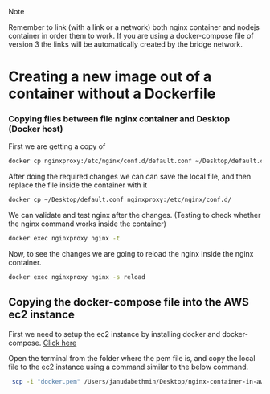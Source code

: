 > [!NOTE]
> Remember to link (with a link or a network) both nginx container and nodejs container in order them to work. If you are using a docker-compose file of version 3 the links will be automatically created by the bridge network.

# Creating a new image out of a container without a Dockerfile

### Copying files between file nginx container and Desktop (Docker host)

First we are getting a copy of

```sh
docker cp nginxproxy:/etc/nginx/conf.d/default.conf ~/Desktop/default.conf
```

After doing the required changes we can can save the local file, and then replace the file inside the container with it

```sh
docker cp ~/Desktop/default.conf nginxproxy:/etc/nginx/conf.d/
```

We can validate and test nginx after the changes. (Testing to check whether the nginx command works inside the container)

```sh
docker exec nginxproxy nginx -t
```

Now, to see the changes we are going to reload the nginx inside the nginx container.

```sh
docker exec nginxproxy nginx -s reload
```

## Copying the docker-compose file into the AWS ec2 instance

First we need to setup the ec2 instance by installing docker and docker-compose.
[ Click here](https://tejaksha-k.medium.com/how-to-install-docker-and-docker-compose-to-ubuntu-20-04-azure-vm-and-aws-ec2-instances-72a498755c15)

Open the terminal from the folder where the pem file is, and copy the local file to the ec2 instance using a command similar to the below command.

```sh
 scp -i "docker.pem" /Users/janudabethmin/Desktop/nginx-container-in-aws/docker-compose.yml  ubuntu@ec2-3-82-220-118.compute-1.amazonaws.com:/home/ubuntu/
```
